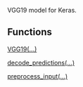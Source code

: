 
VGG19 model for Keras.
## Functions
[VGG19(...)](https://www.tensorflow.org/api_docs/python/tf/keras/applications/VGG19)

[decode_predictions(...)](https://www.tensorflow.org/api_docs/python/tf/keras/applications/vgg19/decode_predictions)

[preprocess_input(...)](https://www.tensorflow.org/api_docs/python/tf/keras/applications/vgg19/preprocess_input)

